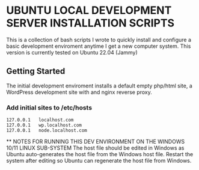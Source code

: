 # UBUNTU LOCAL DEVELOPMENT SERVER INSTALLATION SCRIPTS
This is a collection of bash scripts I wrote to quickly install and configure a basic development enviroment anytime I get a new computer system. This version is currently tested on Ubuntu 22.04 (Jammy)

## Getting Started
The initial development enviroment installs a default empty php/html site, a WordPress development site with and nginx reverse proxy.

### Add initial sites to /etc/hosts
```
127.0.0.1   localhost.com
127.0.0.1   wp.localhost.com
127.0.0.1   node.localhost.com
```
** NOTES FOR RUNNING THIS DEV ENVIRONMENT ON THE WINDOWS 10/11 LINUX SUB-SYSTEM
The host file should be edited in Windows as Ubuntu auto-generates the host file from the Windows host file. Restart the system after editing so Ubuntu can regenerate the host file from Windows.
